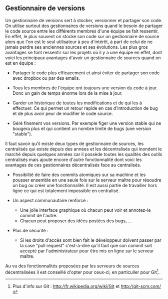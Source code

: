 
## Gestionnaire de versions

Un gestionnaire de versions sert à stocker, versionner et partager son code. On utilise surtout des gestionnaires de versions quand le besoin de partager le code source entre les différents membres d'une équipe se fait ressentir. En effet, le plus souvent on stocke son code sur un gestionnaire de source alors que l'on est le seul utilisateur à peu d'intérêt, à part de celui de ne jamais perdre ses anciennes sources et ses évolutions. Les plus gros avantages se font ressentir sur les projets où il y a une équipe en effet, dont voici les principaux avantages d'avoir un gestionnaire de sources quand on est en équipe :

- Partager le code plus efficacement et ainsi éviter de partager son code avec dropbox ou par des emails.

- Tous les membres de l'équipe ont toujours une version du code à jour. Donc un gain de temps énorme lors de la mise à jour.

- Garder un historique de toutes les modifications et de qui les à effectuer. Ce qui permet un retour rapide en cas d'introduction de bug et de plus avoir peur de modifier le code source.

- Géré finement vos versions. Par exemple figer une version stable qui ne bougera plus et qui contient un nombre limité de bugs (une version "stable").

Il faut savoir qu'il existe deux types de gestionnaire de sources, les centralisés qui existe depuis des années et les décentralisés qui inondent le marché depuis quelques années car il possède toutes les qualités des outils centralisés mais ajoute encore d'autre fonctionnalité dont voici les avantages de ces gestionnaires décentralisés face au centralisés.

- Possibilité de faire des commits atomiques sur sa machine et les pousser ensemble en une seule fois sur le serveur maître pour résoudre un bug ou créer une fonctionnalité. Il est aussi partie de travailler hors ligne ce qui est totalement impossible en centralisé.

- Un aspect communautaire renforcé :
    - Une jolie interface graphique où chacun peut voir et annotez-le commit de l'autre.
    - Chacun peut proposer des idées postées des bugs, ...

- Plus de sécurité :
    - Si les droits d'accès sont bien fait le développeur doivent passer par la case "pull request" c'est-à-dire qu'il faut que son commit soit accepté par l'administrateur pour être mis en ligne sur le serveur maître.
    
Au vu des fonctionnalités proposées par les serveurs de sources décentralisées il est conseillé d'opter pour ceux-ci, en particulier pour Git[^Git].

[^Git]: Plus d'info sur Git : http://fr.wikipedia.org/wiki/Git et http://git-scm.com/

    

